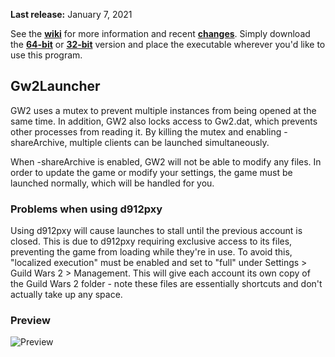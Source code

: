 **Last release:** January 7, 2021

See the [**wiki**](https://github.com/Healix/Gw2Launcher/wiki) for more information and recent [**changes**](https://github.com/Healix/Gw2Launcher/wiki/Changes). Simply download the [**64-bit**](https://github.com/Healix/Gw2Launcher/raw/master/Gw2Launcher/bin64/Release/Gw2Launcher.exe) or [**32-bit**](https://github.com/Healix/Gw2Launcher/raw/master/Gw2Launcher/bin/Release/Gw2Launcher.exe) version and place the executable wherever you'd like to use this program.

## Gw2Launcher
GW2 uses a mutex to prevent multiple instances from being opened at the same time. In addition, GW2 also locks access to Gw2.dat, which prevents other processes from reading it. By killing the mutex and enabling -shareArchive, multiple clients can be launched simultaneously.

When -shareArchive is enabled, GW2 will not be able to modify any files. In order to update the game or modify your settings, the game must be launched normally, which will be handled for you.

### Problems when using d912pxy
Using d912pxy will cause launches to stall until the previous account is closed. This is due to d912pxy requiring exclusive access to its files, preventing the game from loading while they're in use. To avoid this, "localized execution" must be enabled and set to "full" under Settings > Guild Wars 2 > Management. This will give each account its own copy of the Guild Wars 2 folder - note these files are essentially shortcuts and don't actually take up any space.

### Preview
![Preview](https://github.com/Healix/Gw2Launcher/wiki/images/preview.jpg)

